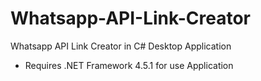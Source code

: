 # Whatsapp-API-Link-Creator
Whatsapp API Link Creator in C# Desktop Application
- Requires .NET Framework 4.5.1 for use Application
